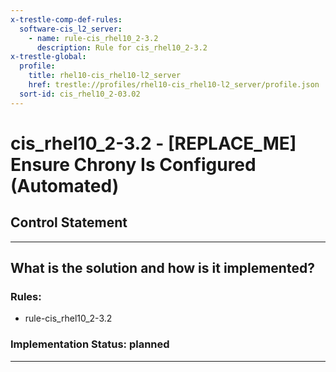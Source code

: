 ```yaml
---
x-trestle-comp-def-rules:
  software-cis_l2_server:
    - name: rule-cis_rhel10_2-3.2
      description: Rule for cis_rhel10_2-3.2
x-trestle-global:
  profile:
    title: rhel10-cis_rhel10-l2_server
    href: trestle://profiles/rhel10-cis_rhel10-l2_server/profile.json
  sort-id: cis_rhel10_2-03.02
---
```


# cis_rhel10_2-3.2 - \[REPLACE_ME\] Ensure Chrony Is Configured (Automated)

## Control Statement

______________________________________________________________________

## What is the solution and how is it implemented?

<!-- For implementation status enter one of: implemented, partial, planned, alternative, not-applicable -->

<!-- Note that the list of rules under ### Rules: is read-only and changes will not be captured after assembly to JSON -->

<!-- Add control implementation description here for control: cis_rhel10_2-3.2 -->

### Rules:

  - rule-cis_rhel10_2-3.2

### Implementation Status: planned

______________________________________________________________________
